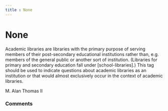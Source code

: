 ```yaml
---
title : None
---
```

None
=====================
Academic libraries are libraries with the primary purpose of serving
members of their post-secondary educational institutions rather than,
e.g. members of the general public or another sort of institution.
(Libraries for primary and secondary education fall under
[school-libraries].) This tag should be used to indicate questions about
academic libraries as an institution or that would almost exclusively
occur in the context of academic libraries.

M. Alan Thomas II

### Comments ###


